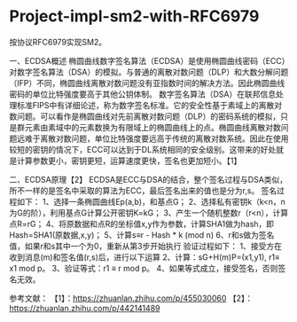 # Project-impl-sm2-with-RFC6979
按协议RFC6979实现SM2。

一、ECDSA概述
椭圆曲线数字签名算法（ECDSA）是使用椭圆曲线密码（ECC）对数字签名算法（DSA）的模拟。与普通的离散对数问题（DLP）和大数分解问题（IFP）不同，椭圆曲线离散对数问题没有亚指数时间的解决方法。因此椭圆曲线密码的单位比特强度要高于其他公钥体制。
数字签名算法（DSA）在联邦信息处理标准FIPS中有详细论述，称为数字签名标准。它的安全性基于素域上的离散对数问题。可以看作是椭圆曲线对先前离散对数问题（DLP）的密码系统的模拟，只是群元素由素域中的元素数换为有限域上的椭圆曲线上的点。椭圆曲线离散对数问题远难于离散对数问题，单位比特强度要远高于传统的离散对数系统。因此在使用较短的密钥的情况下，ECC可以达到于DL系统相同的安全级别。这带来的好处就是计算参数更小，密钥更短，运算速度更快，签名也更加短小。【1】

二、ECDSA原理【2】
ECDSA是ECC与DSA的结合，整个签名过程与DSA类似，所不一样的是签名中采取的算法为ECC，最后签名出来的值也是分为r,s。
签名过程如下：
1、选择一条椭圆曲线Ep(a,b)，和基点G；
2、选择私有密钥k（k<n，n为G的阶），利用基点G计算公开密钥K=kG；
3、产生一个随机整数r（r<n），计算点R=rG；
4、将原数据和点R的坐标值x,y作为参数，计算SHA1做为hash，即Hash=SHA1(原数据,x,y)；
5、计算s≡r - Hash * k (mod n)
6、r和s做为签名值，如果r和s其中一个为0，重新从第3步开始执行
验证过程如下：
1、接受方在收到消息(m)和签名值(r,s)后，进行以下运算
2、计算：sG+H(m)P=(x1,y1), r1≡ x1 mod p。
3、验证等式：r1 ≡ r mod p。
4、如果等式成立，接受签名，否则签名无效。

参考文献：
【1】：https://zhuanlan.zhihu.com/p/455030060
【2】：https://zhuanlan.zhihu.com/p/442141489
